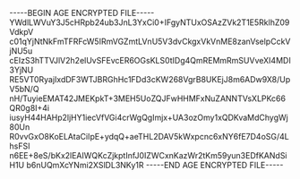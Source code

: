 -----BEGIN AGE ENCRYPTED FILE-----
YWdlLWVuY3J5cHRpb24ub3JnL3YxCi0+IFgyNTUxOSAzZVk2T1E5RklhZ09VdkpV
c01qYjNtNkFmTFRFcW5IRmVGZmtLVnU5V3dvCkgxVkVnME8zanVselpCckVjNU5u
cEIzS3hTTVJlV2h2elUvSFEvcER6OGsKLS0tIDg4QmREMmRmSUVveXI4MDI3YjNU
RE5VT0RyajIxdDF3WTJBRGhHc1FDd3cKW268VgrB8UKEjJ8m6ADw9X8/UpV5bN/Q
nH/TuyieEMAT42JMEKpkT+3MEH5UoZQJFwHHMFxNuZANNTVsXLPKc66QR0g8I+4i
iusyH44HAHp2ljHY1iecVfVGi4crWgQgImjx+UA3ozOmy1xQDKvaMdChygWj80Un
R0vvGxO8KoELAtaCiIpE+ydqQ+aeTHL2DAV5kWxpcnc6xNY6fE7D4oSG/4LhsFSI
n6EE+8eS/bKx2lEAIWQKcZjkptInfJ0IZWCxnKazWr2tKm59yun3EDfKANdSiH1U
b6nUQmXcYNmi2XSlDL3NKy1R
-----END AGE ENCRYPTED FILE-----

